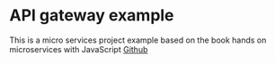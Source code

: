 # API gateway example

This is a micro services project example based on the book hands on microservices with JavaScript [Github](https://github.com/PacktPublishing/Hands-on-Microservices-with-JavaScript/tree/main/Ch11/ApiGateway/api-gateway)

